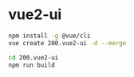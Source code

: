 # vue2-ui

```sh
npm install -g @vue/cli
vue create 200.vue2-ui -d --merge

cd 200.vue2-ui
npm run build
```
